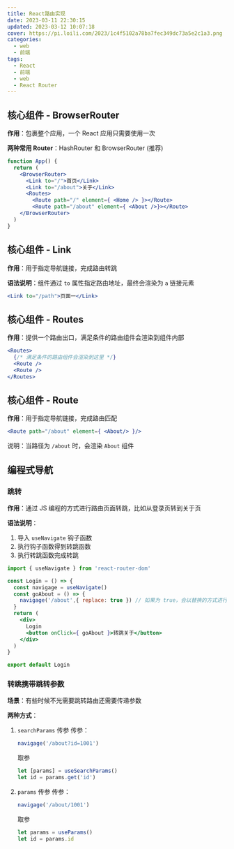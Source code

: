 ```yaml
---
title: React路由实现
date: 2023-03-11 22:30:15
updated: 2023-03-12 10:07:18
cover: https://pi.loili.com/2023/1c4f5102a78ba7fec349dc73a5e2c1a3.png
categories:
  - web
  - 前端
tags:
  - React
  - 前端
  - web
  - React Router
---
```


## 核心组件 - BrowserRouter

**作用**：包裹整个应用，一个 React 应用只需要使用一次

**两种常用 Router**：HashRouter 和 BrowserRouter (推荐)

```jsx
function App() {
  return (
    <BrowserRouter>
      <Link to="/">首页</Link>
      <Link to="/about">关于</Link>
      <Routes>
        <Route path="/" element={ <Home /> }></Route>
        <Route path="/about" element={ <About />}></Route>
    </BrowserRouter>
  )
}
```

## 核心组件 - Link

**作用**：用于指定导航链接，完成路由转跳

**语法说明**：组件通过 `to` 属性指定路由地址，最终会渲染为 `a` 链接元素

```jsx
<Link to="/path">页面一</Link>
```

## 核心组件 - Routes

**作用**：提供一个路由出口，满足条件的路由组件会渲染到组件内部

```jsx
<Routes>
  {/* 满足条件的路由组件会渲染到这里 */}
  <Route />
  <Route />
</Routes>
```

## 核心组件 - Route

**作用**：用于指定导航链接，完成路由匹配

```jsx
<Route path="/about" element={ <About/> }/>
```

说明：当路径为 `/about` 时，会渲染 `About` 组件

## 编程式导航

### 跳转

**作用**：通过 JS 编程的方式进行路由页面转跳，比如从登录页转到关于页

**语法说明**：

1. 导入 `useNavigate` 钩子函数
2. 执行钩子函数得到转跳函数
3. 执行转跳函数完成转跳

```jsx
import { useNavigate } from 'react-router-dom'

const Login = () => {
  const navigage = useNavigate()
  const goAbout = () => {
    navigage('/about',{ replace: true }) // 如果为 true，会以替换的方式进行跳转（无法返回上一页），而不是叠加。
  }
  return (
    <div>
      Login
      <button onClick={ goAbout }>转跳关于</button>
    </div>
  )
}

export default Login
```

### 转跳携带跳转参数

**场景**：有些时候不光需要跳转路由还需要传递参数

**两种方式**：

1. `searchParams` 传参
   传参：
   ```jsx
   navigage('/about?id=1001')
   ```
   取参
   ```jsx
   let [params] = useSearchParams()
   let id = params.get('id')
   ```

2. `params` 传参
   传参：
   ```jsx
   navigage('/about/1001')
   ```
   取参
   ```jsx
   let params = useParams()
   let id = params.id
   ```
